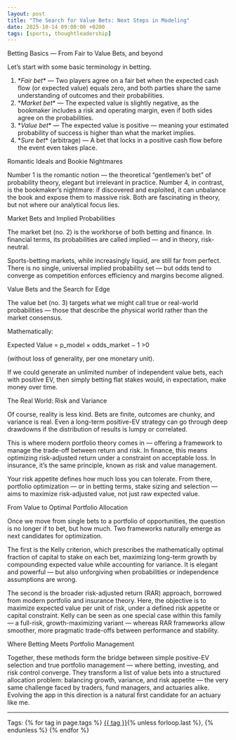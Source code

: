 ```yaml
---
layout: post
title: "The Search for Value Bets: Next Steps in Modeling"
date: 2025-10-14 09:00:00 +0200
tags: [sports, thoughtleadership]
---
```


Betting Basics — From Fair to Value Bets, and beyond

Let’s start with some basic terminology in betting.

  1. \**Fair bet** — Two players agree on a fair bet when the expected cash flow (or expected value) equals zero, and both parties share the same understanding of outcomes and their probabilities.
  2. \**Market bet** — The expected value is slightly negative, as the bookmaker includes a risk and operating margin, even if both sides agree on the probabilities.
  3. \**Value bet** — The expected value is positive — meaning your estimated probability of success is higher than what the market implies.
  4. \**Sure bet** (arbitrage) — A bet that locks in a positive cash flow before the event even takes place.

Romantic Ideals and Bookie Nightmares

Number 1 is the romantic notion — the theoretical “gentlemen’s bet” of probability theory, elegant but irrelevant in practice.
Number 4, in contrast, is the bookmaker’s nightmare: if discovered and exploited, it can unbalance the book and expose them to massive risk.
Both are fascinating in theory, but not where our analytical focus lies.

Market Bets and Implied Probabilities

The market bet (no. 2) is the workhorse of both betting and finance.
In financial terms, its probabilities are called implied — and in theory, risk-neutral.

Sports-betting markets, while increasingly liquid, are still far from perfect.
There is no single, universal implied probability set — but odds tend to converge as competition enforces efficiency and margins become aligned.

Value Bets and the Search for Edge

The value bet (no. 3) targets what we might call true or real-world probabilities — those that describe the physical world rather than the market consensus.

Mathematically:

Expected Value = p_model × odds_market − 1 >0 

(without loss of generality, per one monetary unit).

If we could generate an unlimited number of independent value bets, each with positive EV, then simply betting flat stakes would, in expectation, make money over time.

The Real World: Risk and Variance

Of course, reality is less kind.
Bets are finite, outcomes are chunky, and variance is real.
Even a long-term positive-EV strategy can go through deep drawdowns if the distribution of results is lumpy or correlated.

This is where modern portfolio theory comes in — offering a framework to manage the trade-off between return and risk.
In finance, this means optimizing risk-adjusted return under a constraint on acceptable loss.
In insurance, it’s the same principle, known as risk and value management.

Your risk appetite defines how much loss you can tolerate.
From there, portfolio optimization — or in betting terms, stake sizing and selection — aims to maximize risk-adjusted value, not just raw expected value.

From Value to Optimal Portfolio Allocation

Once we move from single bets to a portfolio of opportunities, the question is no longer if to bet, but how much.
Two frameworks naturally emerge as next candidates for optimization.

The first is the Kelly criterion, which prescribes the mathematically optimal fraction of capital to stake on each bet, maximizing long-term growth by compounding expected value while accounting for variance. It is elegant and powerful — but also unforgiving when probabilities or independence assumptions are wrong.

The second is the broader risk-adjusted return (RAR) approach, borrowed from modern portfolio and insurance theory. Here, the objective is to maximize expected value per unit of risk, under a defined risk appetite or capital constraint. Kelly can be seen as one special case within this family — a full-risk, growth-maximizing variant — whereas RAR frameworks allow smoother, more pragmatic trade-offs between performance and stability.

Where Betting Meets Portfolio Management

Together, these methods form the bridge between simple positive-EV selection and true portfolio management — where betting, investing, and risk control converge.
They transform a list of value bets into a structured allocation problem: balancing growth, variance, and risk appetite — the very same challenge faced by traders, fund managers, and actuaries alike.
Evolving the app in this direction is a natural first candidate for an actuary like me.
 

---

<p>Tags:
{% for tag in page.tags %}
  <a href="/tags/{{ tag | slugify }}/">{{ tag }}</a>{% unless forloop.last %}, {% endunless %}
{% endfor %}
</p>


